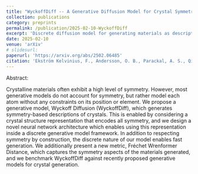```yaml
---
title: "WyckoffDiff -- A Generative Diffusion Model for Crystal Symmetry"
collection: publications
category: preprints
permalink: /publication/2025-02-10-WyckoffDiff
excerpt: 'Discrete diffusion model for generating materials as descriptions of their symmetry properties'
date: 2025-02-10
venue: 'arXiv'
# slidesurl:
paperurl: 'https://arxiv.org/abs/2502.06485'
citation: 'Ekström Kelvinius, F., Andersson, O. B., Parackal, A. S., Qian, D., Armiento, R., & Lindsten, F. (2025). WyckoffDiff-A Generative Diffusion Model for Crystal Symmetry. arXiv preprint arXiv:2502.06485.'
---
```


Abstract:

Crystalline materials often exhibit a high level of symmetry. However, most generative models do not account for symmetry, but rather model each atom without any constraints on its position or element. We propose a generative model, Wyckoff Diffusion (WyckoffDiff), which generates symmetry-based descriptions of crystals. This is enabled by considering a crystal structure representation that encodes all symmetry, and we design a novel neural network architecture which enables using this representation inside a discrete generative model framework. In addition to respecting symmetry by construction, the discrete nature of our model enables fast generation. We additionally present a new metric, Fréchet Wrenformer Distance, which captures the symmetry aspects of the materials generated, and we benchmark WyckoffDiff against recently proposed generative models for crystal generation.